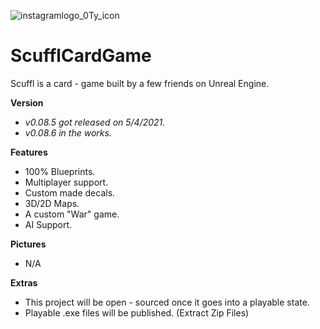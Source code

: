 ![instagramlogo_0Ty_icon](https://user-images.githubusercontent.com/83662366/117080672-5576e480-ad0c-11eb-889f-4f4b9618fa9c.png)
# ScufflCardGame
Scuffl is a card - game built by a few friends on Unreal Engine.

**Version**
- *v0.08.5 got released on 5/4/2021.*
- *v0.08.6 in the works.*

**Features**
- 100% Blueprints.
- Multiplayer support.
- Custom made decals.
- 3D/2D Maps.
- A custom "War" game.
- AI Support.

**Pictures**
- N/A

**Extras**
- This project will be open - sourced once it goes into a playable state.
- Playable .exe files will be published. (Extract Zip Files)
